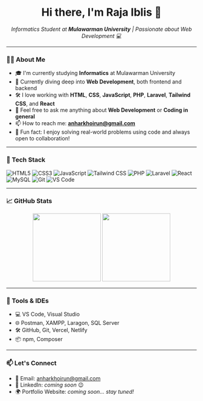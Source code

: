 <h1 align="center">Hi there, I'm Raja Iblis 👋</h1>

<p align="center">
  <em>Informatics Student at <strong>Mulawarman University</strong> | Passionate about Web Development 💻</em>
</p>

---

### 👨‍🎓 About Me

- 🎓 I'm currently studying **Informatics** at Mulawarman University  
- 🌱 Currently diving deep into **Web Development**, both frontend and backend  
- 🛠️ I love working with **HTML**, **CSS**, **JavaScript**, **PHP**, **Laravel**, **Tailwind CSS**, and **React**
- 💬 Feel free to ask me anything about **Web Development** or **Coding in general**
- 📫 How to reach me: **[anharkhoirun@gmail.com](mailto:anharkhoirun@gmail.com)**
- 🎯 Fun fact: I enjoy solving real-world problems using code and always open to collaboration!

---

### 🚀 Tech Stack

![HTML5](https://img.shields.io/badge/-HTML5-E34F26?style=flat&logo=html5&logoColor=white)
![CSS3](https://img.shields.io/badge/-CSS3-1572B6?style=flat&logo=css3)
![JavaScript](https://img.shields.io/badge/-JavaScript-F7DF1E?style=flat&logo=javascript&logoColor=000)
![Tailwind CSS](https://img.shields.io/badge/-Tailwind%20CSS-38B2AC?style=flat&logo=tailwind-css&logoColor=white)
![PHP](https://img.shields.io/badge/-PHP-777BB4?style=flat&logo=php&logoColor=white)
![Laravel](https://img.shields.io/badge/-Laravel-F55247?style=flat&logo=laravel&logoColor=white)
![React](https://img.shields.io/badge/-React-61DAFB?style=flat&logo=react&logoColor=black)
![MySQL](https://img.shields.io/badge/-MySQL-00758F?style=flat&logo=mysql)
![Git](https://img.shields.io/badge/-Git-F05032?style=flat&logo=git&logoColor=white)
![VS Code](https://img.shields.io/badge/-VS%20Code-007ACC?style=flat&logo=visual-studio-code)

---

### 📈 GitHub Stats

<p align="center">
  <img height="180em" src="https://github-readme-stats.vercel.app/api?username=Anhar12&show_icons=true&theme=algolia&include_all_commits=true&count_private=true"/>
  <img height="180em" src="https://github-readme-stats.vercel.app/api/top-langs/?username=Anhar12&layout=compact&langs_count=8&theme=algolia"/>
</p>

---

### 🧰 Tools & IDEs

- 💻 VS Code, Visual Studio 
- 🌐 Postman, XAMPP, Laragon, SQL Server
- 🛠️ GitHub, Git, Vercel, Netlify  
- 📦 npm, Composer  

---

### 📫 Let's Connect

- 📧 Email: [anharkhoirun@gmail.com](mailto:anharkhoirun@gmail.com)
- 💼 LinkedIn: _coming soon_ 😉
- 🌍 Portfolio Website: _coming soon... stay tuned!_
